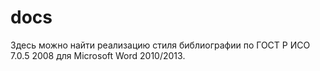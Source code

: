 docs
====

Здесь можно найти реализацию стиля библиографии по ГОСТ Р ИСО 7.0.5 2008 для Microsoft Word 2010/2013.
